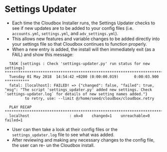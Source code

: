 # Settings Updater

* Each time the Cloudbox Installer runs, the Settings Updater checks to see if new updates are to be added to your config files \(i.e. `accounts.yml`, `settings.yml`, and `adv_settings.yml`\).
* This allows new features and variable changes to be added directly into your settings file so that Cloudbox continues to function properly.
* When a new entry is added, the install will then immediately exit \(as a FAIL\) and show this message:

```text
  TASK [settings : Check 'settings-updater.py' run status for new settings] **********************************************************************************************************************************************************
  Tuesday 01 May 2018  14:54:42 +0200 (0:00:00.019)       0:00:03.900 ***********
  fatal: [localhost]: FAILED! => {"changed": false, "failed": true, "msg": "The script 'settings_updater.py' added new settings. Check `settings-updater.log` for details of new setting names added."}
         to retry, use: --limit @/home/seed/cloudbox/cloudbox.retry

  PLAY RECAP *************************************************************************************************************************************************************************************************************************
  localhost                  : ok=8    changed=1    unreachable=0    failed=1
```

* User can then take a look at their config files or the `settings_updater.log` file to see what was added.
* After reviewing and making any necessary changes to the config file, the user can re- un the Cloudbox install.

